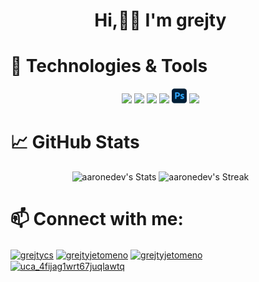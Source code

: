 <div id="user-content-toc">
  <ul align="center" style="list-style: none;">
    <summary>
      <h1>Hi,👋🏻 I'm grejty</h1>
    </summary>
  </ul>
</div>

<div id="user-content-toc">
  <ul align="left" style="list-style: none;">
    <summary>
      <h1>🔧 Technologies & Tools</h1>
      <div class="badges-intro" align="center">
        <code><img width="10%" src="https://www.vectorlogo.zone/logos/python/python-ar21.svg"></code>
        <code><img width="10%" src="https://www.vectorlogo.zone/logos/neo4j/neo4j-ar21.svg"></code>
        <code><img width="10%" src="https://www.vectorlogo.zone/logos/postgresql/postgresql-ar21.svg"></code>
        <code><img width="10%" src="https://www.vectorlogo.zone/logos/pytorch/pytorch-ar21.svg"></code>
        <code><img width="5%" src="https://github.com/devicons/devicon/blob/master/icons/photoshop/photoshop-original.svg"></code>
        <code><img width="10%" src="https://www.vectorlogo.zone/logos/github/github-ar21.svg"></code>
      </div>
    </summary>
  </ul>
</div>

<div id="user-content-toc">
  <ul align="left" style="list-style: none;">
    <summary>
      <h1>📈 GitHub Stats</h1>
        <div class="badges-githubstats">
          <p align="center">
            <img src="https://github-readme-stats.vercel.app/api?username=grejty&theme=tokyonight&show_icons=true&hide_border=true&count_private=true" alt="aaronedev's Stats" height="165">
            <img src="https://github-readme-streak-stats.herokuapp.com/?user=grejty&theme=tokyonight&hide_border=true" alt="aaronedev's Streak" height="165">
          </p>
        </div>
    </summary>
  </ul>
</div>

<div id="user-content-toc">
  <ul align="left" style="list-style: none;">
    <summary>
      <h1>📫 Connect with me:</h1>
        <p align="left">
        <a href="https://twitter.com/grejtycs" target="blank"><img align="center" src="https://raw.githubusercontent.com/rahuldkjain/github-profile-readme-generator/master/src/images/icons/Social/twitter.svg" alt="grejtycs" height="30" width="40" /></a>
        <a href="https://fb.com/grejtyjetomeno" target="blank"><img align="center" src="https://raw.githubusercontent.com/rahuldkjain/github-profile-readme-generator/master/src/images/icons/Social/facebook.svg" alt="grejtyjetomeno" height="30" width="40" /></a>
        <a href="https://instagram.com/grejtyjetomeno" target="blank"><img align="center" src="https://raw.githubusercontent.com/rahuldkjain/github-profile-readme-generator/master/src/images/icons/Social/instagram.svg" alt="grejtyjetomeno" height="30" width="40" /></a>
        <a href="https://www.youtube.com/channel/UCa_4FijAg1WRt67juqLaWtQ" target="blank"><img align="center" src="https://raw.githubusercontent.com/rahuldkjain/github-profile-readme-generator/master/src/images/icons/Social/youtube.svg" alt="uca_4fijag1wrt67juqlawtq" height="30" width="40" /></a>
        </p>
    </summary>
  </ul>
</div>
